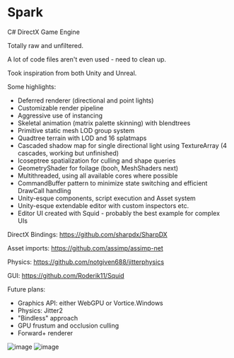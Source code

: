 # Spark
C# DirectX Game Engine

Totally raw and unfiltered.

A lot of code files aren't even used - need to clean up.

Took inspiration from both Unity and Unreal.


Some highlights:
- Deferred renderer (directional and point lights)
- Customizable render pipeline
- Aggressive use of instancing
- Skeletal animation (matrix palette skinning) with blendtrees
- Primitive static mesh LOD group system
- Quadtree terrain with LOD and 16 splatmaps
- Cascaded shadow map for single directional light using TextureArray (4 cascades, working but unfinished)
- Icoseptree spatialization for culling and shape queries
- GeometryShader for foilage (booh, MeshShaders next)
- Multithreaded, using all available cores where possible 
- CommandBuffer pattern to minimize state switching and efficient DrawCall handling
- Unity-esque components, script execution and Asset system
- Unity-esque extendable editor with custom inspectors etc.
- Editor UI created with Squid - probably the best example for complex UIs


DirectX Bindings: https://github.com/sharpdx/SharpDX

Asset imports: https://github.com/assimp/assimp-net

Physics: https://github.com/notgiven688/jitterphysics

GUI: https://github.com/Roderik11/Squid


Future plans:
- Graphics API: either WebGPU or Vortice.Windows
- Physics: Jitter2
- "Bindless" approach
- GPU frustum and occlusion culling
- Forward+ renderer

![image](https://github.com/Roderik11/Spark/assets/5743257/013eb957-242b-48b6-920d-29903a9a5e17)
![image](https://github.com/Roderik11/Spark/assets/5743257/2b572531-5812-4003-8f90-2b4150faabbf)

